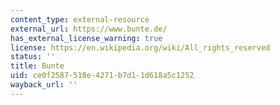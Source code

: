 ```yaml
---
content_type: external-resource
external_url: https://www.bunte.de/
has_external_license_warning: true
license: https://en.wikipedia.org/wiki/All_rights_reserved
status: ''
title: Bunte
uid: ce0f2587-518e-4271-b7d1-1d618a5c1252
wayback_url: ''
---
```

